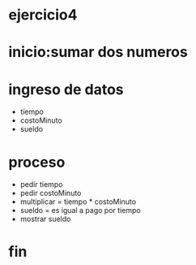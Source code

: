 # ejercicio4
# inicio:sumar dos numeros
# ingreso de datos
- tiempo
- costoMinuto
- sueldo
# proceso 
- pedir tiempo
- pedir costoMinuto
- multiplicar = tiempo * costoMinuto
- sueldo = es igual a pago por tiempo 
- mostrar sueldo

# fin #